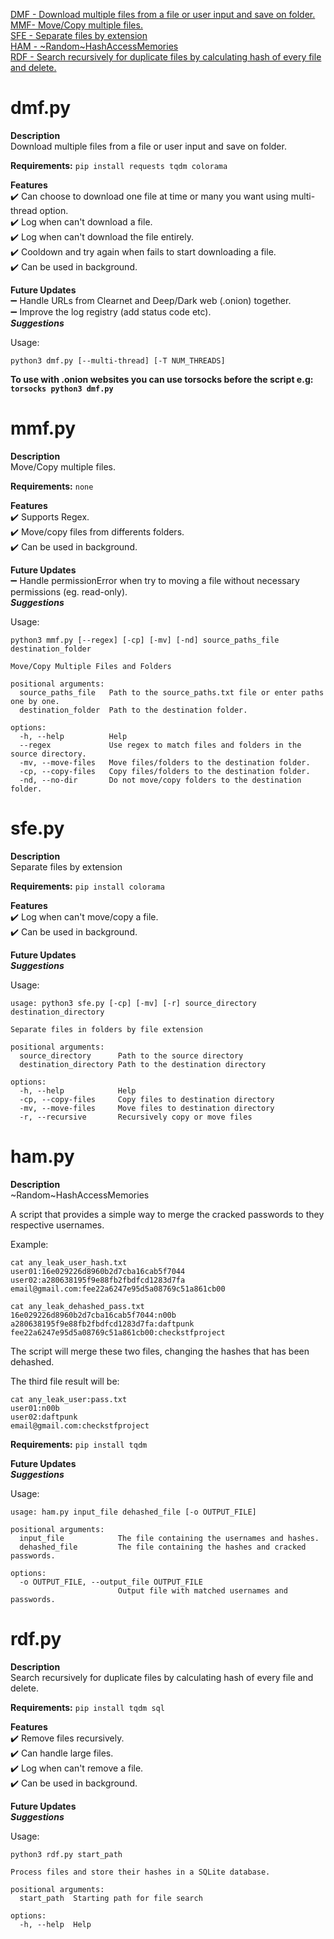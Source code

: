 [DMF - Download multiple files from a file or user input and save on folder.](#-dmf.py) <br />
[MMF- Move/Copy multiple files.](#-mmf.py) <br />
[SFE - Separate files by extension](#-sfe.py) <br />
[HAM - ~Random~HashAccessMemories](#-ham.py) <br />
[RDF - Search recursively for duplicate files by calculating hash of every file and delete.](#-rdf.py) <br />

# dmf.py
**Description** <br />
Download multiple files from a file or user input and save on folder. <br />

**Requirements:**
```pip install requests tqdm colorama```

**Features** <br />
:heavy_check_mark: Can choose to download one file at time or many you want using multi-thread option. <br />
:heavy_check_mark: Log when can't download a file. <br />
:heavy_check_mark: Log when can't download the file entirely. <br />
:heavy_check_mark: Cooldown and try again when fails to start downloading a file. <br />
:heavy_check_mark: Can be used in background. <br />

**Future Updates** <br />
:heavy_minus_sign: Handle URLs from Clearnet and Deep/Dark web (.onion) together. <br />
:heavy_minus_sign: Improve the log registry (add status code etc). <br />
***Suggestions*** <br />

Usage:
```
python3 dmf.py [--multi-thread] [-T NUM_THREADS]
```

**To use with .onion websites you can use torsocks before the script e.g: ```torsocks python3 dmf.py```** <br />

# mmf.py
**Description** <br />
Move/Copy multiple files. <br />

**Requirements:**
```none```

**Features** <br />
:heavy_check_mark: Supports Regex. <br />
:heavy_check_mark: Move/copy files from differents folders. <br />
:heavy_check_mark: Can be used in background. <br />

**Future Updates** <br />
:heavy_minus_sign: Handle permissionError when try to moving a file without necessary permissions (eg. read-only). <br />
***Suggestions***

Usage:
```
python3 mmf.py [--regex] [-cp] [-mv] [-nd] source_paths_file destination_folder

Move/Copy Multiple Files and Folders

positional arguments:
  source_paths_file   Path to the source_paths.txt file or enter paths one by one.
  destination_folder  Path to the destination folder.

options:
  -h, --help          Help
  --regex             Use regex to match files and folders in the source directory.
  -mv, --move-files   Move files/folders to the destination folder.
  -cp, --copy-files   Copy files/folders to the destination folder.
  -nd, --no-dir       Do not move/copy folders to the destination folder.
```

# sfe.py
**Description** <br />
Separate files by extension <br />

**Requirements:**
```pip install colorama```

**Features** <br />
:heavy_check_mark: Log when can't move/copy a file. <br />
:heavy_check_mark: Can be used in background. <br />

**Future Updates** <br />
***Suggestions*** <br />

Usage:
```
usage: python3 sfe.py [-cp] [-mv] [-r] source_directory destination_directory

Separate files in folders by file extension

positional arguments:
  source_directory      Path to the source directory
  destination_directory Path to the destination directory

options:
  -h, --help            Help
  -cp, --copy-files     Copy files to destination directory
  -mv, --move-files     Move files to destination directory
  -r, --recursive       Recursively copy or move files
```


# ham.py
**Description** <br />
~Random~HashAccessMemories <br />

A script that provides a simple way to merge the cracked passwords to they respective usernames. <br />

Example:
```
cat any_leak_user_hash.txt
user01:16e029226d8960b2d7cba16cab5f7044
user02:a280638195f9e88fb2fbdfcd1283d7fa
email@gmail.com:fee22a6247e95d5a08769c51a861cb00

cat any_leak_dehashed_pass.txt
16e029226d8960b2d7cba16cab5f7044:n00b
a280638195f9e88fb2fbdfcd1283d7fa:daftpunk
fee22a6247e95d5a08769c51a861cb00:checkstfproject

```
The script will merge these two files, changing the hashes that has been dehashed.

The third file result will be:
``` 
cat any_leak_user:pass.txt
user01:n00b
user02:daftpunk
email@gmail.com:checkstfproject

```

**Requirements:**
```pip install tqdm```

**Future Updates** <br />
***Suggestions*** <br />

Usage:
```
usage: ham.py input_file dehashed_file [-o OUTPUT_FILE]

positional arguments:
  input_file            The file containing the usernames and hashes.
  dehashed_file         The file containing the hashes and cracked passwords.

options:
  -o OUTPUT_FILE, --output_file OUTPUT_FILE
                        Output file with matched usernames and passwords.
```


# rdf.py
**Description** <br />
Search recursively for duplicate files by calculating hash of every file and delete. <br />

**Requirements:**
```pip install tqdm sql```

**Features** <br />
:heavy_check_mark: Remove files recursively. <br />
:heavy_check_mark: Can handle large files. <br />
:heavy_check_mark: Log when can't remove a file.  <br />
:heavy_check_mark: Can be used in background. <br />

**Future Updates** <br />
***Suggestions***

Usage:
```
python3 rdf.py start_path

Process files and store their hashes in a SQLite database.

positional arguments:
  start_path  Starting path for file search

options:
  -h, --help  Help
```

